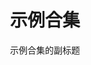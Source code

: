 ---
title: "示例合集"
description: "这是一个示例合集所以看看到底有多长，最起码得能够显示超过两行，不然测试不完全这是一个示例合集所以看看到底有多长，最起码得能够显示超过两行，不然测试不完全这是一个示例合集所以看看到底有多长，最起码得能够显示超过两行，不然测试不完全"
hero: "/images/post/hero-3.jpg"
authors:
    - ViiTetrix
subtitle: "示例合集的副标题"
layout: section
---